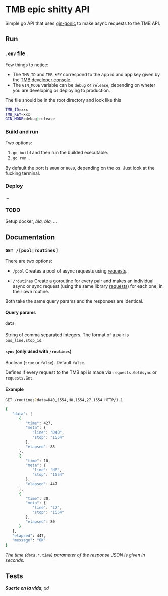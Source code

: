 # TMB epic shitty API

Simple go API that uses [gin-gonic](https://github.com/gin-gonic/gin) to make async requests to the TMB API.

## Run

### `.env` file

Few things to notice:

- The `TMB_ID` and `TMB_KEY` correspond to the app id and app key given by the [TMB developer console](https://developer.tmb.cat/).
- The `GIN_MODE` variable can be `debug` or `release`, depending on wheter you are developing or deploying to production.

The file should be in the root directory and look like this

```bash
TMB_ID=xxx
TMB_KEY=xxx
GIN_MODE=debug|release
```

### Build and run

Two options:

1. `go build` and then run the builded executable.
2. `go run .`

By default the port is `8000` or `8080`, depending on the os. Just look at the fucking terminal.

### Deploy

...

### TODO

Setup docker, *bla, bla, ...*

## Documentation

### `GET /[pool|routines]`

There are two options:

- `/pool`
Creates a pool of async requests using [requests](https://github.com/jochasinga/requests).

- `/routines`
Create a goroutine for every pair and makes an individual async or sync request (using the same library [requests](https://github.com/jochasinga/requests)) for each one, in their own routine.

Both take the same query params and the responses are identical.

#### Query params

#### `data`

String of comma separated integers. The format of a pair is `bus_line,stop_id`.

#### `sync` (only used with `/routines`)

Boolean (`true` or `false`). Default `false`.

Defines if every request to the TMB api is made via `requests.GetAsync` or `requests.Get`. 

#### Example

```bash
GET /routines?data=D40,1554,H8,1554,27,1554 HTTP/1.1

{
   "data": [
      {
         "time": 427,
         "meta": {
            "line": "D40",
            "stop": "1554"
         },
         "elapsed": 88
      },
      {
         "time": 10,
         "meta": {
            "line": "H8",
            "stop": "1554"
         },
         "elapsed": 447
      },
      {
         "time": 30,
         "meta": {
            "line": "27",
            "stop": "1554"
         },
         "elapsed": 80
      }
   ],
   "elapsed": 447,
   "message": "OK"
}
```

*The time (`data.*.time`) parameter of the response JSON is given in seconds.*

## Tests

***Suerte en la vida**, xd*
